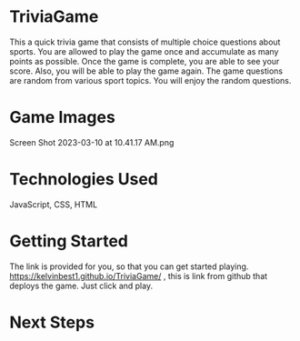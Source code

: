 # TriviaGame
This a quick trivia game that consists of multiple choice questions about sports. You are allowed to play the game once and accumulate as many points as possible. Once the game is complete, you are able to see your score. Also, you will be able to play the game again. The game questions are random from various sport topics. You will enjoy the random questions.

# Game Images


Screen Shot 2023-03-10 at 10.41.17 AM.png




# Technologies Used
JavaScript, CSS, HTML

# Getting Started
The link is provided for you, so that you can get started playing.  https://kelvinbest1.github.io/TriviaGame/ , this is link from github that deploys the game. Just click and play.

# Next Steps
